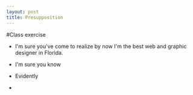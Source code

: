 ```yaml
---
layout: post
title: Presupposition
---
```


#Class exercise
- I'm sure you've come to realize by now I'm the best web and graphic designer in Florida. 

- I'm sure you know 

- Evidently 

-  
